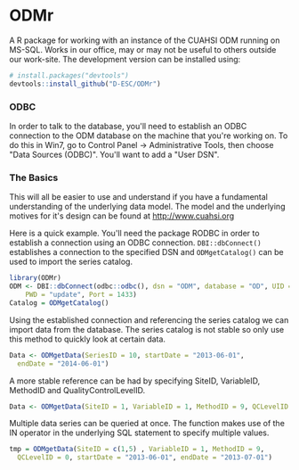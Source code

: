 # ODMr
A R package for working with an instance of the CUAHSI ODM running on MS-SQL. Works in our office, may or may not be useful to others outside our work-site. The development version can be installed using:

```R
# install.packages("devtools")
devtools::install_github("D-ESC/ODMr")
```
### ODBC
In order to talk to the database, you'll need to establish an ODBC connection to the ODM database on the machine that you're working on. To do this in Win7, go to Control Panel -> Administrative Tools, then choose "Data Sources (ODBC)". You'll want to add a "User DSN".

### The Basics
This will all be easier to use and understand if you have a fundamental understanding of the underlying data model. The model and the underlying motives for it's design can be found at http://www.cuahsi.org 

Here is a quick example. You'll need the package RODBC in order to establish a connection using an ODBC connection. `DBI::dbConnect()` establishes a connection to the specified DSN and `ODMgetCatalog()` can be used to import the series catalog.

```R
library(ODMr)
ODM <- DBI::dbConnect(odbc::odbc(), dsn = "ODM", database = "OD", UID = "update", 
    PWD = "update", Port = 1433)
Catalog = ODMgetCatalog()
```

Using the established connection and referencing the series catalog we can import data from the database. The series catalog is not stable so only use this method to quickly look at certain data.

```R
Data <- ODMgetData(SeriesID = 10, startDate = "2013-06-01",
  endDate = "2014-06-01")
```

A more stable reference can be had by specifying SiteID, VariableID, MethodID and QualityControlLevelID.

```R
Data <- ODMgetData(SiteID = 1, VariableID = 1, MethodID = 9, QCLevelID = 0)
```

Multiple data series can be queried at once. The function makes use of the IN
operator in the underlying SQL statement to specify multiple values. 

```R
tmp = ODMgetData(SiteID = c(1,5) , VariableID = 1, MethodID = 9,
  QCLevelID = 0, startDate = "2013-06-01", endDate = "2013-07-01")
```
